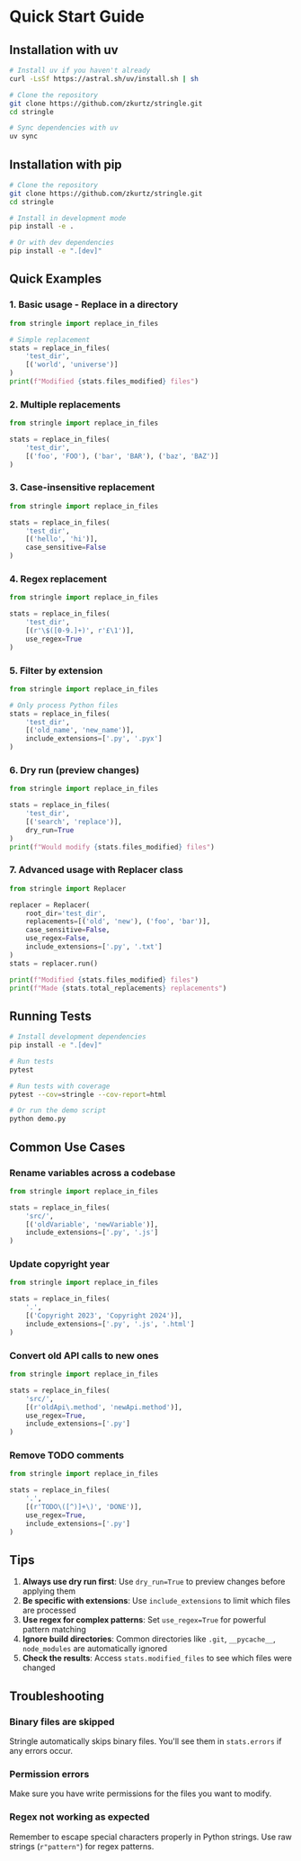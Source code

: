 # Quick Start Guide

## Installation with uv

```bash
# Install uv if you haven't already
curl -LsSf https://astral.sh/uv/install.sh | sh

# Clone the repository
git clone https://github.com/zkurtz/stringle.git
cd stringle

# Sync dependencies with uv
uv sync
```

## Installation with pip

```bash
# Clone the repository
git clone https://github.com/zkurtz/stringle.git
cd stringle

# Install in development mode
pip install -e .

# Or with dev dependencies
pip install -e ".[dev]"
```

## Quick Examples

### 1. Basic usage - Replace in a directory

```python
from stringle import replace_in_files

# Simple replacement
stats = replace_in_files(
    'test_dir',
    [('world', 'universe')]
)
print(f"Modified {stats.files_modified} files")
```

### 2. Multiple replacements

```python
from stringle import replace_in_files

stats = replace_in_files(
    'test_dir',
    [('foo', 'FOO'), ('bar', 'BAR'), ('baz', 'BAZ')]
)
```

### 3. Case-insensitive replacement

```python
from stringle import replace_in_files

stats = replace_in_files(
    'test_dir',
    [('hello', 'hi')],
    case_sensitive=False
)
```

### 4. Regex replacement

```python
from stringle import replace_in_files

stats = replace_in_files(
    'test_dir',
    [(r'\$([0-9.]+)', r'£\1')],
    use_regex=True
)
```

### 5. Filter by extension

```python
from stringle import replace_in_files

# Only process Python files
stats = replace_in_files(
    'test_dir',
    [('old_name', 'new_name')],
    include_extensions=['.py', '.pyx']
)
```

### 6. Dry run (preview changes)

```python
from stringle import replace_in_files

stats = replace_in_files(
    'test_dir',
    [('search', 'replace')],
    dry_run=True
)
print(f"Would modify {stats.files_modified} files")
```

### 7. Advanced usage with Replacer class

```python
from stringle import Replacer

replacer = Replacer(
    root_dir='test_dir',
    replacements=[('old', 'new'), ('foo', 'bar')],
    case_sensitive=False,
    use_regex=False,
    include_extensions=['.py', '.txt']
)
stats = replacer.run()

print(f"Modified {stats.files_modified} files")
print(f"Made {stats.total_replacements} replacements")
```

## Running Tests

```bash
# Install development dependencies
pip install -e ".[dev]"

# Run tests
pytest

# Run tests with coverage
pytest --cov=stringle --cov-report=html

# Or run the demo script
python demo.py
```

## Common Use Cases

### Rename variables across a codebase

```python
from stringle import replace_in_files

stats = replace_in_files(
    'src/',
    [('oldVariable', 'newVariable')],
    include_extensions=['.py', '.js']
)
```

### Update copyright year

```python
from stringle import replace_in_files

stats = replace_in_files(
    '.',
    [('Copyright 2023', 'Copyright 2024')],
    include_extensions=['.py', '.js', '.html']
)
```

### Convert old API calls to new ones

```python
from stringle import replace_in_files

stats = replace_in_files(
    'src/',
    [(r'oldApi\.method', 'newApi.method')],
    use_regex=True,
    include_extensions=['.py']
)
```

### Remove TODO comments

```python
from stringle import replace_in_files

stats = replace_in_files(
    '.',
    [(r'TODO\([^)]+\)', 'DONE')],
    use_regex=True,
    include_extensions=['.py']
)
```

## Tips

1. **Always use dry run first**: Use `dry_run=True` to preview changes before applying them
2. **Be specific with extensions**: Use `include_extensions` to limit which files are processed
3. **Use regex for complex patterns**: Set `use_regex=True` for powerful pattern matching
4. **Ignore build directories**: Common directories like `.git`, `__pycache__`, `node_modules` are automatically ignored
5. **Check the results**: Access `stats.modified_files` to see which files were changed

## Troubleshooting

### Binary files are skipped
Stringle automatically skips binary files. You'll see them in `stats.errors` if any errors occur.

### Permission errors
Make sure you have write permissions for the files you want to modify.

### Regex not working as expected
Remember to escape special characters properly in Python strings. Use raw strings (`r"pattern"`) for regex patterns.
